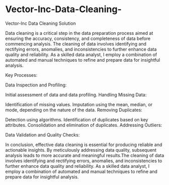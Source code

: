 # Vector-Inc-Data-Cleaning-
Vector-Inc Data Cleaning Solution

Data cleaning is a critical step in the data preparation process aimed at ensuring the accuracy, consistency, and completeness of data before commencing analysis. The cleaning of data involves identifying and rectifying errors, anomalies, and inconsistencies to further enhance data quality and reliability. As a skilled data analyst, I employ a combination of automated and manual techniques to refine and prepare data for insightful analysis.

Key Processes:

Data Inspection and Profiling:

Initial assessment of data and data profiling.
Handling Missing Data:

Identification of missing values.
Imputation using the mean, median, or mode, depending on the nature of the data.
Removing Duplicates:

Detection using algorithms.
Identification of duplicates based on key attributes.
Consolidation and elimination of duplicates.
Addressing Outliers:

Data Validation and Quality Checks:

In conclusion, effective data cleaning is essential for producing reliable and actionable insights. By meticulously addressing data quality, subsequent analysis leads to more accurate and meaningful results.The cleaning of data involves identifying and rectifying errors, anomalies, and inconsistencies to further enhance data quality and reliability. As a skilled data analyst, I employ a combination of automated and manual techniques to refine and prepare data for insightful analysis.

